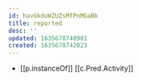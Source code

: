```yaml
---
id: havGkduWZUZsMfPnMGaBk
title: reported
desc: ''
updated: 1635678748901
created: 1635678742023
---
```




- [[p.instanceOf]] [[c.Pred.Activity]]
